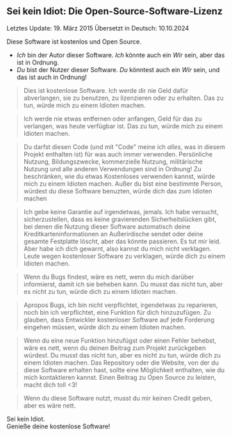 ## Sei kein Idiot: Die Open-Source-Software-Lizenz  
Letztes Update: 19. März 2015
Übersetzt in Deutsch: 10.10.2024

Diese Software ist kostenlos und Open Source.

- *Ich* bin der Autor dieser Software. *Ich* könnte auch ein *Wir* sein, aber das ist in Ordnung.
- *Du* bist der Nutzer dieser Software. *Du* könntest auch ein *Wir* sein, und das ist auch in Ordnung!

> Dies ist kostenlose Software. Ich werde dir nie Geld dafür abverlangen, sie zu benutzen, zu lizenzieren oder zu erhalten. Das zu tun, würde mich zu einem Idioten machen.

> Ich werde nie etwas entfernen oder anfangen, Geld für das zu verlangen, was heute verfügbar ist. Das zu tun, würde mich zu einem Idioten machen.

> Du darfst diesen Code (und mit "Code" meine ich *alles*, was in diesem Projekt enthalten ist) für was auch immer verwenden. Persönliche Nutzung, Bildungszwecke, kommerzielle Nutzung, militärische Nutzung und alle anderen Verwendungen sind in Ordnung! Zu beschränken, wie du etwas Kostenloses verwenden kannst, würde mich zu einem Idioten machen. Außer du bist eine bestimmte Person, würdest du diese Software benuzten, würde dich das zum Idioten machen

> Ich gebe keine Garantie auf irgendetwas, jemals. Ich habe versucht, sicherzustellen, dass es keine gravierenden Sicherheitslücken gibt, bei denen die Nutzung dieser Software automatisch deine Kreditkarteninformationen an Außerirdische sendet oder deine gesamte Festplatte löscht, aber das könnte passieren. Es tut mir leid. Aber habe ich dich gewarnt, also kannst du mich nicht verklagen. Leute wegen kostenloser Software zu verklagen, würde dich zu einem Idioten machen.

> Wenn du Bugs findest, wäre es nett, wenn du mich darüber informierst, damit ich sie beheben kann. Du musst das nicht tun, aber es nicht zu tun, würde dich zu einem Idioten machen.

> Apropos Bugs, ich bin nicht verpflichtet, irgendetwas zu reparieren, noch bin ich verpflichtet, eine Funktion für dich hinzuzufügen. Zu glauben, dass Entwickler kostenloser Software auf jede Forderung eingehen müssen, würde dich zu einem Idioten machen.

> Wenn du eine neue Funktion hinzufügst oder einen Fehler behebst, wäre es nett, wenn du deinen Beitrag zum Projekt zurückgeben würdest. Du musst das nicht tun, aber es nicht zu tun, würde dich zu einem Idioten machen. Das Repository oder die Website, von der du diese Software erhalten hast, sollte eine Möglichkeit enthalten, wie du mich kontaktieren kannst. Einen Beitrag zu Open Source zu leisten, macht dich toll <3!

> Wenn du diese Software nutzt, musst du mir keinen Credit geben, aber es wäre nett.

Sei kein Idiot.  
Genieße deine kostenlose Software!
